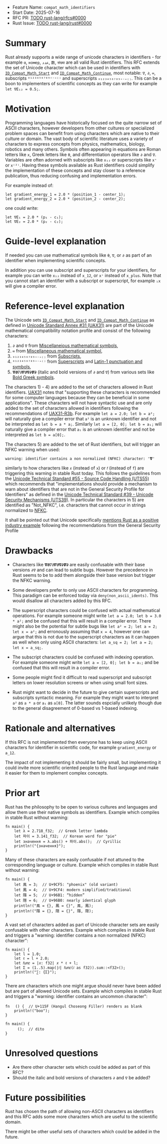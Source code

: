 - Feature Name: `compat_math_identifiers`
- Start Date: 2025-07-16
- RFC PR: [TODO rust-lang/rfcs#0000](https://github.com/rust-lang/rfcs/pull/0000)
- Rust Issue: [TODO rust-lang/rust#0000](https://github.com/rust-lang/rust/issues/0000)

# Summary
[summary]: #summary

Rust already supports a wide range of unicode characters in identifiers - for example `α`, `номер`, `عدد`, `数`, `संख्या` are all valid Rust identifiers.
This RFC extends the set of Unicode character which can be used in identifiers with [`ID_Compat_Math_Start`](https://util.unicode.org/UnicodeJsps/list-unicodeset.jsp?a=%5B%3AID_Compat_Math_Start%3DYes%3A%5D&g=&i=idtype) and [`ID_Compat_Math_Continue`](https://util.unicode.org/UnicodeJsps/list-unicodeset.jsp?a=%5B%3AID_Compat_Math_Continue%3DYes%3A%5D&g=&i=idtype), most notable: `∇`, `∂`, `∞`, subscripts `⁰¹²³⁴⁵⁶⁷⁸⁹⁺⁻⁼⁽⁾` and superscripts `₀₁₂₃₄₅₆₇₈₉₊₋₌₍₎`.
This can be a boon to implementers of scientific concepts as they can write for example `let ∇E₁₂ = 0.5;`.

# Motivation
[motivation]: #motivation

Programming languages have historically focused on the quite narrow set of ASCII characters, however developers from other cultures or specialized problem spaces can benefit from using characters which are native to their culture or domain.
The vast body of scientific literature uses a variety of characters to express concepts from physics, mathematics, biology, robotics and many others.
Symbols often appearing in equations are Roman letters like `x`, Greek letters like `θ`, and differentiation operators like `∂` and `∇`.
Variables are often adorned with subscripts like `x₁₂` or superscripts like `x⁺` or `x⁽²⁾`.
Having these symbols available as Rust identifiers could simplify the implementation of these concepts and stay closer to a reference publication, thus reducing confusing and implementation errors.

For example instead of:
```
let gradient_energy_1 = 2.0 * (position_1 - center_1);
let gradient_energy_2 = 2.0 * (position_2 - center_2);
```
one could write:
```
let ∇E₁ = 2.0 * (p₁ - c₁);
let ∇E₂ = 2.0 * (p₂ - c₂);
```

# Guide-level explanation
[guide-level-explanation]: #guide-level-explanation

If needed you can use mathematical symbols like `θ`, `∇`, or `∂` as part of an identifier when implementing scientific concepts.

In addition you can use subscript and superscripts for your identifiers, for example you can write `x₁₂` instead of `x_12`, or `x⁺` instead of `x_plus`.
Note that you cannot start an identifier with a subscript or superscript, for example `₁x` will give a compiler error.

# Reference-level explanation
[reference-level-explanation]: #reference-level-explanation

The Unicode sets [`ID_Compat_Math_Start`](https://util.unicode.org/UnicodeJsps/list-unicodeset.jsp?a=%5B%3AID_Compat_Math_Start%3DYes%3A%5D&g=&i=idtype) and [`ID_Compat_Math_Continue`](https://util.unicode.org/UnicodeJsps/list-unicodeset.jsp?a=%5B%3AID_Compat_Math_Continue%3DYes%3A%5D&g=&i=idtype) as defined in [Unicode Standard Annex #31 (UAX31)](https://www.unicode.org/reports/tr31/#Standard_Profiles) are part of the Unicode mathematical compatibility notation profile and consist of the following characters:

1) `∂` and `∇` from [Miscellaneious mathematical symbols](https://util.unicode.org/UnicodeJsps/list-unicodeset.jsp?a=%5Cp%7BNames_List_Subheader=Miscellaneous%20mathematical%20symbols%7D),
2) `∞` from [Miscellaneous mathematical symbol](https://util.unicode.org/UnicodeJsps/list-unicodeset.jsp?a=%5Cp%7BNames_List_Subheader=Miscellaneous%20mathematical%20symbol%7D),
3) `₀₁₂₃₄₅₆₇₈₉₊₋₌₍₎` from [Subscripts](https://util.unicode.org/UnicodeJsps/list-unicodeset.jsp?a=%5Cp%7BNames_List_Subheader=Subscripts%7D),
4) `⁰¹²³⁴⁵⁶⁷⁸⁹⁺⁻⁼⁽⁾` from [Superscripts](https://util.unicode.org/UnicodeJsps/list-unicodeset.jsp?a=%5Cp%7BNames_List_Subheader=Superscripts%7D) and [Latin-1 punctuation and symbols](https://util.unicode.org/UnicodeJsps/list-unicodeset.jsp?a=%5Cp%7BNames_List_Subheader=Latin-1%20punctuation%20and%20symbols%7D),
5) `𝛁𝛛𝛻𝜕𝜵𝝏𝝯𝞉𝞩𝟃`  (italic and bold versions of `∂` and `∇`) from various sets like [Bold Greek symbols](https://util.unicode.org/UnicodeJsps/list-unicodeset.jsp?a=%5Cp%7BNames_List_Subheader=Bold%20Greek%20symbols%7D).

The characters 1) - 4) are added to the set of characters allowed in Rust identifiers.
[UAX31](https://www.unicode.org/reports/tr31/#Standard_Profiles) notes that "supporting these characters is recommended for some computer languages because they can be beneficial in some applications".
These characters will not have syntactic use and are only added to the set of characters allowed in identifiers following the recommendations of [UAX31-R3b](https://www.unicode.org/reports/tr31/#R3b).
For example `let a = 2.0; let b = a²;` will naturally give a compiler error that `a²` is an unknown identifier and not be interpreted as `let b = a * a;`.
Similarly `let a = [2, 0]; let b = a₁;` will naturally give a compiler error that `a₁` is an unknown identifier and not be interpreted as `let b = a[0];`.

The characters 5) are added to the set of Rust identifiers, but will trigger an NFKC warning when used:
```
warning: identifier contains a non normalized (NFKC) character: '𝛁'
```
similarly to how characters like `𝑥` (instead of `x`) or `𝑓` (instead of `f`) are triggering this warning in stable Rust today.
This follows the guidelines from the [Unicode Technical Standard #55 - Source Code Handling (UTS55)](https://www.unicode.org/reports/tr55/#General-Security-Profile) which recommends that "implementations should provide a mechanism to warn about identifiers that are not in the General Security Profile for Identifiers" as defined in the [Unicode Technical Standard #39 - Unicode Security Mechanisms (UTS39)](https://www.unicode.org/reports/tr39/#General_Security_Profile).
In particular the characters in 5) are identified as "Not_NFKC", i.e. characters that cannot occur in strings normalized to [NFKC](https://unicode.org/reports/tr15/#Norm_Forms).

It shall be pointed out that Unicode specifically [mentions Rust as a positive industry example](https://www.unicode.org/reports/tr55/#General-Security-Profile) following the recommendations from the General Security Profile

# Drawbacks
[drawbacks]: #drawbacks

* Characters like `𝛁𝛛𝛻𝜕𝜵𝝏𝝯𝞉𝞩𝟃` are easily confusable with their base versions `∂∇` and can lead to subtle bugs. However the precedence in Rust seems to be to add them alongside their base version but trigger the NFKC warning.

* Some developers prefer to only use ASCII characters for programming. This paradigm can be enforced today via `deny(non_ascii_idents)`. This would disallow all characters added by this RFC.

* The superscript characters could be confused with actual mathematical operations. For example someone might write `let a = 2.0; let b = 3.0 * a²;` and be confused that this will result in a compiler error. There might also be the potential for subtle bugs like `let a² = 2; let a = 2; let x = a²;` and erronously assuming that `x = 4`, however one can argue that this is not due to the superscript characters as it can happen as well when only using ASCII characters: `let a_sq = 2; let a = 2; let x = a_sq;`.

* The subscript characters could be confused with indexing operation. For example someone might write  `let a = [2, 0]; let b = a₁;` and be confused that this will result in a compiler error.

* Some people might find it difficult to read superscript and subscript letters on lower resolution screens or when using small font sizes.

* Rust might want to decide in the future to give certain superscripts and subscripts syntactic meaning. For example they might want to interpret `a²` as `a * a` or `a₁` as `a[0]`. The latter sounds espcially unlikely though due to the general disagreement of 0-based vs 1-based indexing.

# Rationale and alternatives
[rationale-and-alternatives]: #rationale-and-alternatives

If this RFC is not implemented then everyone has to keep using ASCII characters for identifier in scientific code, for example `gradient_energy` or `a_12`.

The impact of not implementing it should be fairly small, but implementing it could invite more scientific oriented people to the Rust language and make it easier for them to implement complex concepts.

# Prior art
[prior-art]: #prior-art

Rust has the philosophy to be open to various cultures and languages and allow them use their native symbols as identifiers.
Example which compiles in stable Rust without warning:
```
fn main() {
    let λ = 2.718_f32;  // Greek letter lambda
    let 파이 = 3.141_f32;  // Korean word for "pie"
    let значення = λ.abs() + 파이.abs();  // Cyrillic
    println!("{значення}");
}
```

Many of these characters are easily confusable if not attuned to the corresponding language or culture.
Example which compiles in stable Rust without warning:
```
fn main() {
    let 鳯 = 3;  // U+9CF5: "phoenix" (old variant)
    let 鳳 = 4;  // U+9CF4: modern simplified/traditional
    let 隱 = 5;  // U+96B1: “hidden”
    let 隠 = 6;  // U+96B0: nearly identical glyph
    println!("鳯 = {}, 鳳 = {}", 鳯, 鳳);
    println!("隱 = {}, 隠 = {}", 隱, 隠);
}

```

A vast set of characters added as part of Unicode character sets are easily confusable with other characters.
Example which compiles in stable Rust and triggers a "warning: identifier contains a non normalized (NFKC) character":
```
fn main() {
    let l = 1.0;
    let ℓ = l + 2.0;
    let 𝑓𝑢𝑛𝑐 = |𝑥: f32| 𝑥 * ℓ + l;
    let Σ = (1..5).map(|𝑖| 𝑓𝑢𝑛𝑐(𝑖 as f32)).sum::<f32>();
    println!("∑: {Σ}");
}
```

There are characters which one might argue should never have been added but are part of allowed Unicode sets.
Example which compiles in stable Rust and triggers a "warning: identifier contains an uncommon character":
```
fn ᅟ() {  // U+115F (Hangul Choseong Filler) renders as blank
    println!("boo");
}

fn main() {
    ᅟ();  // dito
}
```

# Unresolved questions
[unresolved-questions]: #unresolved-questions

- Are there other character sets which could be added as part of this RFC?
- Should the italic and bold versions of characters `∂` and `∇` be added?

# Future possibilities
[future-possibilities]: #future-possibilities

Rust has chosen the path of allowing non-ASCII characters as identifiers and this RFC adds some more characters which are useful to the scientific domain.

There might be other useful sets of characters which could be added in the future.
